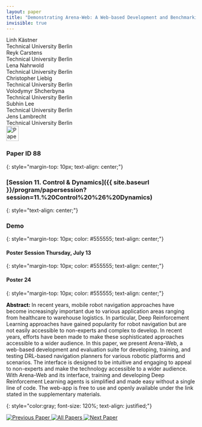 ```yaml
---
layout: paper
title: "Demonstrating Arena-Web: A Web-based Development and Benchmarking Platform for Autonomous Navigation Approaches"
invisible: true
---
```

<div class="paper-authors">
<div class="paper-author-box">
    <div class="paper-author-name">Linh Kästner</div>
    <div class="paper-author-uni">Technical University Berlin</div>
</div>
<div class="paper-author-box">
    <div class="paper-author-name">Reyk Carstens</div>
    <div class="paper-author-uni">Technical University Berlin</div>
</div>
<div class="paper-author-box">
    <div class="paper-author-name">Lena Nahrwold</div>
    <div class="paper-author-uni">Technical University Berlin</div>
</div>
<div class="paper-author-box">
    <div class="paper-author-name">Christopher  Liebig</div>
    <div class="paper-author-uni">Technical University Berlin</div>
</div>
<div class="paper-author-box">
    <div class="paper-author-name">Volodymyr Shcherbyna</div>
    <div class="paper-author-uni">Technical University Berlin</div>
</div>
<div class="paper-author-box">
    <div class="paper-author-name">Subhin Lee</div>
    <div class="paper-author-uni">Technical University Berlin</div>
</div>
<div class="paper-author-box">
    <div class="paper-author-name">Jens Lambrecht</div>
    <div class="paper-author-uni">Technical University Berlin</div>
</div>

</div><div class="paper-pdf">
<div> <a href="http://www.roboticsproceedings.org/rss19/p088.pdf"><img src="{{ site.baseurl }}/images/paper_link.png" alt="Paper Website" width = "33"  height = "40"/></a> </div>
</div>

### Paper ID 88
{: style="margin-top: 10px; text-align: center;"}

### [Session 11. Control & Dynamics]({{ site.baseurl }}/program/papersession?session=11.%20Control%20%26%20Dynamics)
{: style="text-align: center;"}

### Demo
{: style="margin-top: 10px; color: #555555; text-align: center;"}

#### Poster Session Thursday, July 13
{: style="margin-top: 10px; color: #555555; text-align: center;"}

#### Poster 24
{: style="margin-top: 10px; color: #555555; text-align: center;"}

<b style="color: black;">Abstract: </b>In recent years, mobile robot navigation approaches have become increasingly important due to various application areas ranging from healthcare to warehouse logistics. In particular, Deep Reinforcement Learning approaches have gained popularity for robot navigation but are not easily accessible to non-experts and complex to develop. In recent years, efforts have been made to make these sophisticated approaches accessible to a wider audience. In this paper, we present Arena-Web, a web-based development and evaluation suite for developing, training, and testing DRL-based navigation planners for various robotic platforms and scenarios. The interface is designed to be intuitive and engaging to appeal to non-experts and make the technology accessible to a wider audience. With Arena-Web and its interface, training and developing Deep Reinforcement Learning agents is simplified and made easy without a single line of code. The web-app is free to use and openly available under the link stated in the supplementary materials. 

{: style="color:gray; font-size: 120%; text-align: justified;"}


<div class="paper-menu">
<a href="{{ site.baseurl }}/program/papers/087/"> <img src="{{ site.baseurl }}/images/previous_paper_icon.png" alt="Previous Paper" title="Previous Paper"/> </a>
<a href="{{ site.baseurl }}/program/papers"><img src="{{ site.baseurl }}/images/overview_icon.png" alt="All Papers" title="All Papers"/> </a>
<a href="{{ site.baseurl }}/program/papers/089/"> <img src="{{ site.baseurl }}/images/next_paper_icon.png" alt="Next Paper" title="Next Paper"/> </a>

</div>
